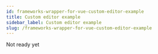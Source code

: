 ```yaml
---
id: frameworks-wrapper-for-vue-custom-editor-example
title: Custom editor example
sidebar_label: Custom editor example
slug: /frameworks-wrapper-for-vue-custom-editor-example
---
```


Not ready yet
